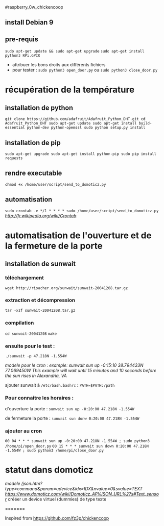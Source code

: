 #raspberry_0w_chickencoop

## install Debian 9

## pre-requis 
`sudo apt-get update && sudo apt-get upgrade`
`sudo apt-get install python3 RPi.GPIO`

* attribuer les bons droits aux différents fichiers 
* pour tester : `sudo python3 open_door.py` ou  `sudo python3 close_door.py`


# récupération de la température

## installation de python
`
git clone https://github.com/adafruit/Adafruit_Python_DHT.git
cd Adafruit_Python_DHT
sudo apt-get update
sudo apt-get install build-essential python-dev python-openssl
sudo python setup.py install
`

## installation de pip
`
sudo apt-get upgrade
sudo apt-get install python-pip
sudo pip install requests
`

## rendre executable
`chmod +x /home/user/script/send_to_domoticz.py`

## automatisation 
`
sudo crontab -e
*/1 * * * * sudo /home/user/script/send_to_domoticz.py
`
*http://fr.wikipedia.org/wiki/Crontab*

# automatisation de l'ouverture et de la fermeture de la porte 

## installation de sunwait  
### téléchargement 
`wget http://risacher.org/sunwait/sunwait-20041208.tar.gz`

### extraction et décompression
`tar -xzf sunwait-20041208.tar.gz`

### compilation
`cd sunwait-20041208`
`make`

### ensuite pour le test : 
`./sunwait -p 47.218N -1.554W`

*modele pour le cron : example: sunwait sun up -0:15:10 38.794433N 77.069450W
This example will wait until 15 minutes and 10 seconds before the sun rises in Alexandria, VA*

ajouter sunwait à `/etc/bash.bashrc` : `PATH=$PATH:/path` 

### Pour connaitre les horaires :
d'ouverture la porte : 
`sunwait sun up -0:20:00 47.218N -1.554W`

de fermeture la porte : 
`sunwait sun donw 0:20:00 47.218N -1.554W`

### ajouter au cron 
`00 04 * * * sunwait sun up -0:20:00 47.218N -1.554W ; sudo python3 /home/pi/open_door.py`
`00 15 * * * sunwait sun down 0:20:00 47.218N -1.554W ; sudo python3 /home/pi/close_door.py`

# statut dans domoticz
*modele /json.htm?type=command&param=udevice&idx=IDX&nvalue=0&svalue=TEXT
https://www.domoticz.com/wiki/Domoticz_API/JSON_URL%27s#Text_sensor*
crééer un device virtuel (dummies) de type texte

=======

Inspired from https://github.com/fz3p/chickencoop
